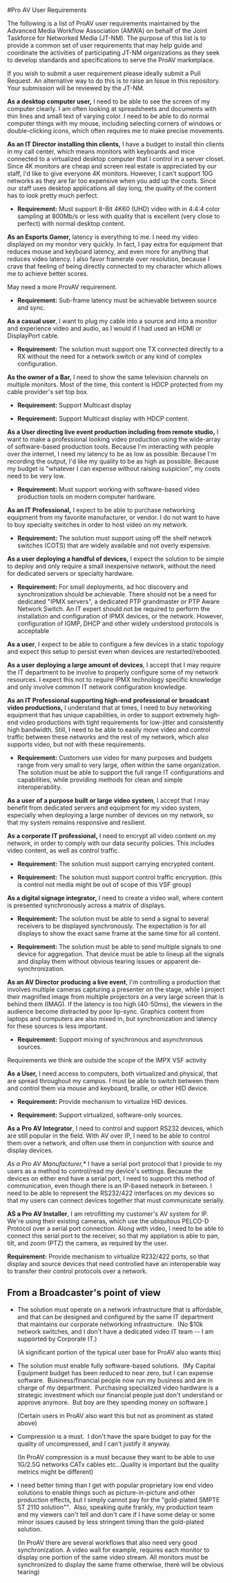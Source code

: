 #Pro AV User Requirements

The following is a list of ProAV user requirements maintained by the Advanced Media Workflow Association (AMWA) on behalf of the Joint Taskforce for Networked Media (JT-NM).
The purpose of this list is to provide a common set of user requirements that may help guide and coordinate the activities of participating JT-NM organizations as they seek to develop standards and specifications to serve the ProAV marketplace.

If you wish to submit a user requirement please ideally submit a Pull Request.  An alternative way to do this is to raise an Issue in this repository.  Your submission will be reviewed by the JT-NM.

**As a desktop computer user,** I need to be able to see the screen of
my computer clearly. I am often looking at spreadsheets and documents
with thin lines and small text of varying color. I need to be able to do
normal computer things with my mouse, including selecting corners of
windows or double-clicking icons, which often requires me to make
precise movements.

**As an IT Director installing thin clients,** I have a budget to
install thin clients in my call center, which means monitors with
keyboards and mice connected to a virtualized desktop computer that I
control in a server closet. Since 4K monitors are cheap and screen real
estate is appreciated by our staff, I'd like to give everyone 4K
monitors. However, I can't support 10G networks as they are far too
expensive when you add up the costs. Since our staff uses desktop
applications all day long, the quality of the content has to look
pretty much perfect.

* **Requirement:** Must support 8-Bit 4K60 (UHD) video with in 4:4:4 color
sampling at 800Mb/s or less with quality that is excellent (very close
to perfect) with normal desktop content.

**As an Esports Gamer,** latency is everything to me. I need my video
displayed on my monitor very quickly. In fact, I pay extra for equipment
that reduces mouse and keyboard latency, and even more for anything that
reduces video latency. I also favor framerate over resolution, because I
crave that feeling of being directly connected to my character which allows
me to achieve better scores.

May need a more ProvAV requirement.

* **Requirement:** Sub-frame latency must be achievable between source and
sync.

**As a casual user**, I want to plug my cable into a source and into a
monitor and experience video and audio, as I would if I had used an HDMI
or DisplayPort cable.

* **Requirement:** The solution must support one TX connected directly to
a RX without the need for a network switch or any kind of complex
configuration.

**As the owner of a Bar,** I need to show the same television channels
on multiple monitors. Most of the time, this content is HDCP protected
from my cable provider's set top box.

* **Requirement:** Support Multicast display

* **Requirement:** Support Multicast display with HDCP content.

**As a User directing live event production including from remote
studio,** I want to make a professional looking video production using
the wide-array of software-based production tools. Because I'm
interacting with people over the internet, I need my latency to be as
low as possible. Because I'm recording the output, I'd like my quality
to be as high as possible. Because my budget is "whatever I can expense
without raising suspicion", my costs need to be very low.

* **Requirement:** Must support working with software-based video
production tools on modern computer hardware.

**As an IT Professional,** I expect to be able to purchase networking
equipment from my favorite manufacturer, or vendor. I do not want to
have to buy specialty switches in order to host video on my network.

* **Requirement:** The solution must support using off the shelf network
switches (COTS) that are widely available and not overly expensive.

**As a user deploying a handful of devices,** I expect the solution to
be simple to deploy and only require a small inexpensive network,
without the need for dedicated servers or specialty hardware.

* **Requirement:** For small deployments, ad hoc discovery and
synchronization should be achievable. There should not be a need for
dedicated "IPMX servers", a dedicated PTP grandmaster or PTP Aware
Network Switch. An IT expert should not be required to perform the
installation and configuration of IPMX devices, or the network. However,
configuration of IGMP, DHCP and other widely understood protocols is
acceptable

**As a user**, I expect to be able to configure a few devices in a
static topology and expect this setup to persist even when devices are
restarted/rebooted.

**As a user** **deploying a large amount of devices**, I accept that I
may require the IT department to be involve to properly configure some
of my network resources. I expect this not to require IPMX technology
specific knowledge and only involve common IT network configuration
knowledge.

**As an IT Professional supporting high-end** **professional or**
**broadcast video productions,** I understand that at times, I need to
buy networking equipment that has unique capabilities, in order to
support extremely high-end video productions with tight requirements for
low-jitter and consistently high bandwidth. Still, I need to be able to
easily move video and control traffic between these networks and the
rest of my network, which also supports video, but not with these
requirements.

* **Requirement:** Customers use video for many purposes and budgets range
from very small to very large, often within the same organization. The
solution must be able to support the full range IT configurations and
capabilities, while providing methods for clean and simple
interoperability.

**As a user** **of a purpose built** **or large** **video system**, I
accept that I may benefit from dedicated servers and equipment for my
video system, especially when deploying a large number of devices on my
network, so that my system remains responsive and resilient.

**As a corporate IT professional,** I need to encrypt all video content
on my network, in order to comply with our data security policies. This
includes video content, as well as control traffic.

* **Requirement:** The solution must support carrying encrypted content.

* **Requirement:** The solution must support control traffic encryption.
(this is control not media might be out of scope of this VSF group)

**As a digital signage integrator,** I need to create a video wall,
where content is presented synchronously across a matrix of displays.

* **Requirement:** The solution must be able to send a signal to several
receivers to be displayed synchronously. The expectation is for all
displays to show the exact same frame at the same time for all content.

* **Requirement:** The solution must be able to send multiple signals to
one device for aggregation. That device must be able to lineup all the
signals and display them without obvious tearing issues or apparent
de-synchronization.

**As an AV Director** **producing** **a live event**, I'm controlling a
production that involves multiple cameras capturing a presenter on the
stage, while I project their magnified image from multiple projectors on
a very large screen that is behind them (IMAG). If the latency is too
high (40-50ms), the viewers in the audience become distracted by poor
lip-sync. Graphics content from laptops and computers are also mixed in,
but synchronization and latency for these sources is less important.

* **Requirement:** Support mixing of synchronous and asynchronous sources.

Requirements we think are outside the scope of the IMPX VSF activity

**As** **a User,** I need access to computers, both virtualized and
physical, that are spread throughout my campus. I must be able to switch
between them and control them via mouse and keyboard, braille, or other
HID device.

* **Requirement:** Provide mechanism to virtualize HID devices.

* **Requirement:** Support virtualized, software-only sources.

**As a** **Pro AV Integrator**, I need to control and support RS232
devices, which are still popular in the field. With AV over IP, I need
to be able to control them over a network, and often use them in conjunction
with source and display devices.

**As*  a Pro AV Manufacturer,** I have a serial port protocol that I
provide to my users as a method to control/read my device\'s settings.
Because the devices on either end have a serial port, I need to support
this method of communication, even though there is an IP-based network in between.
I need to be able to represent the RS232/422 interfaces on my devices so
that my users can connect devices together that must communicate
serially.

**AS a Pro AV Installer**, I am retrofitting my customer\'s AV system
for IP. We\'re using their existing cameras, which use the ubiquitous
PELCO-D Protocol over a serial port connection. Along with video, I need
to be able to connect this serial port to the receiver, so that my
appliation is able to pan, tilt, and zoom (PTZ) the camera, as required
by the user.

**Requirement:** Provide mechanism to virtualize R232/422 ports, so that
display and source devices that need controlled have an interoperable
way to transfer their control protocols over a network.


## From a Broadcaster's point of view

* The solution must operate on a network infrastructure that is
affordable, and that can be designed and configured by the same IT
department that maintains our corporate networking infrastructure.  (No
\$10k network switches, and I don't have a dedicated video IT team -- I
am supported by Corporate IT.)

    (A significant portion of the typical user base for ProAV also
wants this)

* The solution must enable fully software-based solutions.  (My Capital
Equipment budget has been reduced to near zero, but I can expense
software.  Business/financial people now run my business and are in
charge of my department.  Purchasing specialized video hardware is a
strategic investment which our financial people just don't understand or
approve anymore.  But boy are they spending money on software.)

    (Certain users in ProAV also want this but not as prominent as
stated above)

* Compression is a must.  I don't have the spare budget to pay for the
quality of uncompressed, and I can't justify it anyway.

    (In ProAV compression is a must because they want to be able to use
1G/2.5G networks CATx cables etc...Quality is important but the quality
metrics might be different)

* I need better timing than I get with popular proprietary low end
video solutions to enable things such as picture-in-picture and other
production effects, but I simply cannot pay for the "gold-plated SMPTE ST
2110 solution"".  Also, speaking quite frankly, my production team and my
viewers can't tell and don't care if I have some delay or some minor
issues caused by less stringent timing than the gold-plated solution.

    (In ProAV there are several workflows that also need very good
synchronization. A video wall for example, requires each monitor to
display one portion of the same video stream. All monitors must be
synchronized to display the same frame otherwise, there will be obvious
tearing)
